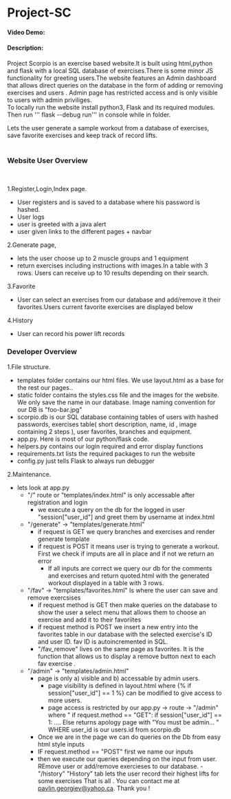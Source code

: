 # Project-SC
#### Video Demo:
#### Description: 
<p>Project Scorpio is an exercise based website.It is built using html,python and flask with a local SQL database of exercises.There is some minor JS functionality for greeting users.The website features an Admin dashboard that allows direct queries on the database in the form of adding or removing exercises and users . Admin page has restricted access and is only visible to users with admin priviliges.<br>
To locally run the website install python3, Flask and its required modules. Then run ''' flask --debug run''' in console while in folder.
</p>



Lets the user generate a sample workout from a database of exercises, save favorite exercises and keep track of record lifts.<br><br>
<h3>Website User Overview </h3><br>

1.Register,Login,Index page.
  - User registers and is saved to a database where his password is hashed.
  - User logs
  - user is greeted with a java alert
  - user given links to the different pages + navbar

2.Generate page,
  - lets the user choose up to 2 muscle groups and 1 equipment 
  - return exercises including instructions with images.In a table with 3 rows. Users can receive up to 10 results depending on their search.


3.Favorite
  - User can select an exercises from our database and add/remove it their favorites.Users current  favorite exercises are displayed below <br>

4.History 
  - User can record his power lift records<br>
<h3>Developer Overview </h3>

1.File structure.
  - templates folder contains our html files. We use layout.html as a base for the rest our pages..
  - static folder contains the styles.css file and the images for the website. We only save the name in our database. Image naming convention for our DB is "foo-bar.jpg"
  - scorpio.db is our SQL database containing tables of users with hashed passwords, exercises table( short description, name, id , image containing 2 steps ), user favorites, branches and equipment. 
  - app.py. Here is most of our python/flask code.
  - helpers.py contains our login required and error display functions
  - requirements.txt lists the required packages to run the website
  - config.py just tells Flask to always run debugger 

2.Maintenance.
  - lets look at app.py
    - "/" route or "templates/index.html" is only accessable after registration and login 
      - we execute a query on the db for the logged in user "session["user_id"] and greet them by username at index.html
    - "/generate" -> "templates/generate.html"
      - if request is GET we query branches and exercises and render generate template
      - if request is POST it means user is trying to generate a workout. First we check if imputs are all in place and if not we return an error
        - If all inputs are correct we query our db for the comments and exercises  and return quoted.html with the generated workout displayed in a table with 3 rows.
    - "/fav" -> "templates/favorites.html" Is where the user can save and remove exercsises 
      - if request method is GET then make queries on the database to show the user a select menu that allows them to choose an exercise and add it to their favoriites
      - if request method is POST  we insert a new entry into the favorites table in our database with the selected exercise's ID and user ID. fav ID is autoincremented in SQL.
      - "/fav_remove" lives on the same page as favorites. It is the function that allows us to display a remove button next to each fav exercise .
    - "/admin" -> "templates/admin.html"
      - page is only a) visible and b) accessable by admin users.
        - page visibility is defined in layout.html where {% if session["user_id"] == 1 %}  can be modified to give access to more users.
        - page access is restricted by our app.py -> route -> "/admin" where " if request.method == "GET": if session["user_id"] == 1: ....  Else returns apology page with "You must be admin... " WHERE user_id is our users.id from scorpio.db
      - Once we are in the page we can do queries on the Db from easy html style inputs
      - IF request.method == "POST" first we name our inputs
      - then we execute our queries depending on the input from user. REmove user or add/remove exercieses to our database.
    -"/history" "History" tab lets the user record their highest lifts for some exercises
That is all .
You can contact me at pavlin.georgiev@yahoo.ca.
Thank you ! 
      
                            






















